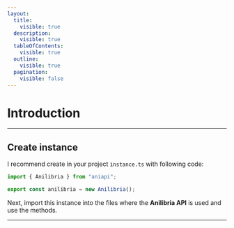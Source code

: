 ```yaml
---
layout:
  title:
    visible: true
  description:
    visible: true
  tableOfContents:
    visible: true
  outline:
    visible: true
  pagination:
    visible: false
---
```


# Introduction

***

## Create instance

I recommend create in your project `instance.ts` with following code:

```typescript
import { Anilibria } from "aniapi";

export const anilibria = new Anilibria();
```

Next, import this instance into the files where the **Anilibria API** is used and use the methods.

***
